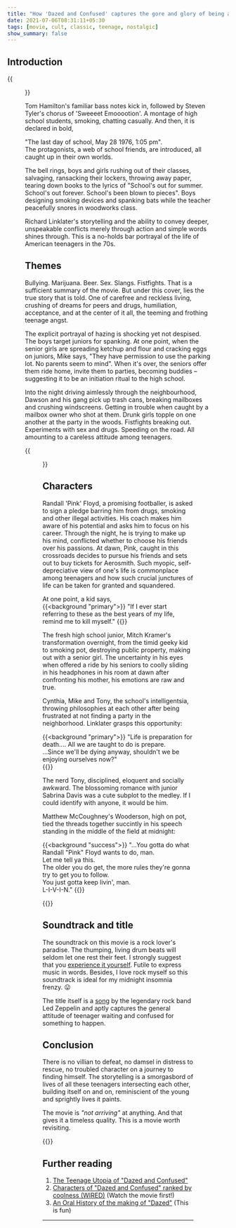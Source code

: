 ```yaml
---
title: "How 'Dazed and Confused' captures the gore and glory of being a teenager"
date: 2021-07-06T08:31:11+05:30
tags: [movie, cult, classic, teenage, nostalgic]
show_summary: false
---  
```



## Introduction  

{{<figure src="/dazed/wooderson-and-others.jpg" width="500px" caption="From left: Don, Wooderson, Pink and Mitchie in Dazed and Confused, 1993">}} 

Tom Hamilton's familiar bass notes kick in, followed by Steven Tyler's chorus of 'Sweeeet Emooootion'. A montage of high school students, smoking, chatting casually. And then, it is declared in bold,   

"The last day of school, May 28 1976, 1:05 pm".  
The protagonists, a web of school friends, are introduced, all caught up in their own worlds.

The bell rings, boys and girls rushing out of their classes, salvaging, ransacking their lockers, throwing away paper, tearing down books to the lyrics of "School's out for summer. School's out forever. School's been blown to pieces". Boys designing smoking devices and spanking bats while the teacher peacefully snores in woodworks class.  

Richard Linklater's storytelling and the ability to convey deeper, unspeakable conflicts merely through action and simple words shines through. This is a no-holds bar portrayal of the life of American teenagers in the 70s.   

## Themes  

Bullying. Marijuana. Beer. Sex. Slangs. Fistfights. That is a sufficient summary of the movie. But under this cover, lies the true story that is told. One of carefree and reckless living, crushing of dreams for peers and drugs, humiliation, acceptance, and at the center of it all, the teeming and frothing teenage angst.  

The explicit portrayal of hazing is shocking yet not despised. The boys target juniors for spanking. At one point, when the senior girls are spreading ketchup and flour and cracking eggs on juniors, Mike says, "They have permission to use the parking lot. No parents seem to mind". When it's over, the seniors offer them ride home, invite them to parties, becoming buddies &ndash; suggesting it to be an initiation ritual to the high school.    

Into the night driving aimlessly through the neighbourhood, Dawson and his gang pick up trash cans, breaking mailboxes and crushing windscreens. Getting in trouble when caught by a mailbox owner who shot at them. Drunk girls topple on one another at the party in the woods. Fistfights breaking out. Experiments with sex and drugs. Speeding on the road. All amounting to a careless attitude among teenagers.          
 
{{<figure src="/dazed/mitchie-and-sabrina.jpg" width="500px" caption="Mitchie and Sabrina exchange notes of their first night with their seniors. And I have a crush on Sabrina Davis 0_0">}}

## Characters  

Randall 'Pink' Floyd, a promising footballer, is asked to sign a pledge barring him from drugs, smoking and other illegal activities. His coach makes him aware of his potential and asks him to focus on his career. Through the night, he is trying to make up his mind, conflicted whether to choose his friends over his passions. At dawn, Pink, caught in this crossroads decides to pursue his friends and sets out to buy tickets for Aerosmith. Such myopic, self-depreciative view of one's life is commonplace among teenagers and how such crucial junctures of life can be taken for granted and squandered.  

At one point, a kid says,   
{{<background "primary">}}
"If I ever start referring to these as the best years of my life, remind me to kill myself."
{{</background>}}

The fresh high school junior, Mitch Kramer's transformation overnight, from the timid geeky kid to smoking pot, destroying public property, making out with a senior girl. The uncertainty in his eyes when offered a ride by his seniors to coolly sliding in his headphones in his room at dawn after confronting his mother, his emotions are raw and true.   

Cynthia, Mike and Tony, the school's intelligentsia, throwing philosophies at each other after being frustrated at not finding a party in the neighborhood. Linklater grasps this opportunity:  

{{<background "primary">}}
"Life is preparation for death.... All we are taught to do is prepare.  
...Since we'll be dying anyway, shouldn't we be enjoying ourselves now?"    
{{</background>}}   

The nerd Tony, disciplined, eloquent and socially awkward. The blossoming romance with junior Sabrina Davis was a cute subplot to the medley. If I could identify with anyone, it would be him.    

Matthew McCoughney's Wooderson, high on pot, tied the threads together succintly in his speech standing in the middle of the field at midnight: 

{{<background "success">}}
"...You gotta do what Randall "Pink" Floyd wants to do, man.  
Let me tell ya this.   
The older you do get, the more rules they're gonna try to get you to follow.   
You just gotta keep livin', man.   
L-I-V-I-N."
{{</background>}}

{{<youtube id="kaHQlsRNr6s">}}

## Soundtrack and title     

The soundtrack on this movie is a rock lover's paradise. The thumping, living drum beats will seldom let one rest their feet. I strongly suggest that you [experience it yourself][0]. Futile to express music in words. Besides, I love rock myself so this soundtrack is ideal for my midnight insomnia frenzy. :stuck_out_tongue:    

The title itself is a [song][1] by the legendary rock band Led Zeppelin and aptly captures the general attitude of teenager waiting and confused for something to happen.   

## Conclusion  

There is no villian to defeat, no damsel in distress to rescue, no troubled character on a journey to finding himself. The storytelling is a smorgasbord of lives of all these teenagers intersecting each other, building itself on and on, reminiscient of the young and sprightly lives it paints.  

The movie is _"not arriving"_ at anything. And that gives it a timeless quality. This is a movie worth revisiting.  

{{<youtube id="6cOTEhBigHs">}}

## Further reading   

1. [The Teenage Utopia of "Dazed and Confused"][2]
2. [Characters of "Dazed and Confused" ranked by coolness (WIRED)][3] (Watch the movie first!)    
3. [An Oral History of the making of "Dazed"][4] (This is fun)  
---


[0]: https://open.spotify.com/playlist/6vBhr02ZjJGHZQQKWCKjfC?si=6USitHTSSUK-WtNr-m523w&utm_source=copy-link&dl_branch=1&nd=1  
[1]: https://www.youtube.com/watch?v=w772GXG5LnE
[2]: https://thedissolve.com/features/movie-of-the-week/457-keynote-the-teenage-utopia-of-dazed-and-confused-i/
[3]: https://www.wired.com/2016/04/every-dazed-confused-character-ranked-coolness/
[4]: https://www.theringer.com/movies/2020/11/17/21570583/dazed-and-confused-alright-alright-alright-richard-linklater
[5]: https://www.youtube.com/watch?v=kaHQlsRNr6s
[6]: https://www.youtube.com/watch?v=6cOTEhBigHs